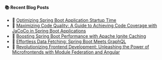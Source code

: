 #### :books: Recent Blog Posts
<!-- BLOGPOSTS:START -->
 - 🌮 [Optimizing Spring Boot Application Startup Time](https://virendraoswal.com/optimizing-spring-boot-application-startup-time)
 - 💫 [Maximizing Code Quality: A Guide to Achieving Code Coverage with JaCoCo in Spring Boot Applications](https://virendraoswal.com/maximizing-code-quality-a-guide-to-achieving-code-coverage-with-jacoco-in-spring-boot-applications)
 - 💫 [Boosting Spring Boot Performance with Apache Ignite Caching](https://virendraoswal.com/boosting-spring-boot-performance-with-apache-ignite-caching)
 - 🌮 [Effortless Data Fetching: Spring Boot Meets GraphQL](https://virendraoswal.com/effortless-data-fetching-spring-boot-meets-graphql)
 - 🚀 [Revolutionizing Frontend Development: Unleashing the Power of Microfrontends with Module Federation and Angular](https://virendraoswal.com/revolutionizing-frontend-development-unleashing-the-power-of-microfrontends-with-module-federation-and-angular)<!-- BLOGPOSTS:END -->
